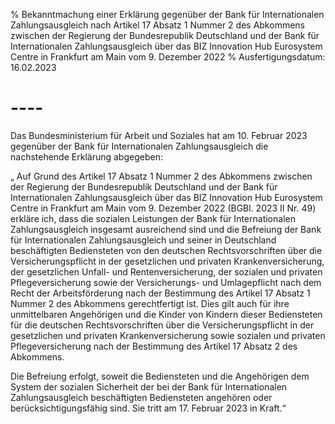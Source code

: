 % Bekanntmachung einer Erklärung gegenüber der Bank für Internationalen Zahlungsausgleich nach Artikel 17 Absatz 1 Nummer 2 des Abkommens zwischen der Regierung der Bundesrepublik Deutschland und der Bank für Internationalen Zahlungsausgleich über das BIZ Innovation Hub Eurosystem Centre in Frankfurt am Main vom 9. Dezember 2022
% Ausfertigungsdatum: 16.02.2023
 
# ----

Das Bundesministerium für Arbeit und Soziales hat am 10. Februar 2023 gegenüber der Bank für Internationalen Zahlungsausgleich die nachstehende Erklärung abgegeben:

„ Auf Grund des Artikel 17 Absatz 1 Nummer 2 des Abkommens zwischen der Regierung der Bundesrepublik Deutschland und der Bank für Internationalen Zahlungsausgleich über das BIZ Innovation Hub Eurosystem Centre in Frankfurt am Main vom 9. Dezember 2022 (BGBl. 2023 II Nr. 49) erkläre ich, dass die sozialen Leistungen der Bank für Internationalen Zahlungsausgleich insgesamt ausreichend sind und die Befreiung der Bank für Internationalen Zahlungsausgleich und seiner in Deutschland beschäftigten Bediensteten von den deutschen Rechtsvorschriften über die Versicherungspflicht in der gesetzlichen und privaten Krankenversicherung, der gesetzlichen Unfall- und Rentenversicherung, der sozialen und privaten Pflegeversicherung sowie der Versicherungs- und Umlagepflicht nach dem Recht der Arbeitsförderung nach der Bestimmung des Artikel 17 Absatz 1 Nummer 2 des Abkommens gerechtfertigt ist. Dies gilt auch für ihre unmittelbaren Angehörigen und die Kinder von Kindern dieser Bediensteten für die deutschen Rechtsvorschriften über die Versicherungspflicht in der gesetzlichen und privaten Krankenversicherung sowie sozialen und privaten Pflegeversicherung nach der Bestimmung des Artikel 17 Absatz 2 des Abkommens.

Die Befreiung erfolgt, soweit die Bediensteten und die Angehörigen dem System der sozialen Sicherheit der bei der Bank für Internationalen Zahlungsausgleich beschäftigten Bediensteten angehören oder berücksichtigungsfähig sind. Sie tritt am 17. Februar 2023 in Kraft.“
